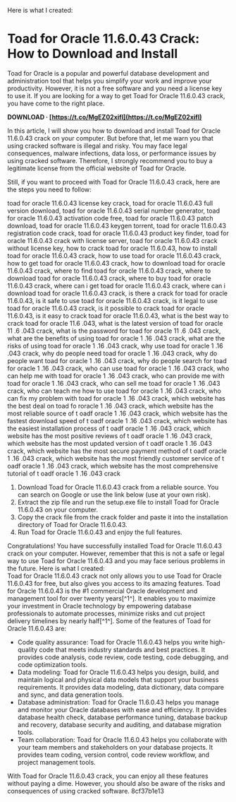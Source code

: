 Here is what I created:  
# Toad for Oracle 11.6.0.43 Crack: How to Download and Install
 
Toad for Oracle is a popular and powerful database development and administration tool that helps you simplify your work and improve your productivity. However, it is not a free software and you need a license key to use it. If you are looking for a way to get Toad for Oracle 11.6.0.43 crack, you have come to the right place.
 
**DOWNLOAD · [https://t.co/MgEZ02xifI](https://t.co/MgEZ02xifI)**


 
In this article, I will show you how to download and install Toad for Oracle 11.6.0.43 crack on your computer. But before that, let me warn you that using cracked software is illegal and risky. You may face legal consequences, malware infections, data loss, or performance issues by using cracked software. Therefore, I strongly recommend you to buy a legitimate license from the official website of Toad for Oracle.
 
Still, if you want to proceed with Toad for Oracle 11.6.0.43 crack, here are the steps you need to follow:
 
toad for oracle 11.6.0.43 license key crack,  toad for oracle 11.6.0.43 full version download,  toad for oracle 11.6.0.43 serial number generator,  toad for oracle 11.6.0.43 activation code free,  toad for oracle 11.6.0.43 patch download,  toad for oracle 11.6.0.43 keygen torrent,  toad for oracle 11.6.0.43 registration code crack,  toad for oracle 11.6.0.43 product key finder,  toad for oracle 11.6.0.43 crack with license server,  toad for oracle 11.6.0.43 crack without license key,  how to crack toad for oracle 11.6.0.43,  how to install toad for oracle 11.6.0.43 crack,  how to use toad for oracle 11.6.0.43 crack,  how to get toad for oracle 11.6.0.43 crack,  how to download toad for oracle 11.6.0.43 crack,  where to find toad for oracle 11.6.0.43 crack,  where to download toad for oracle 11.6.0.43 crack,  where to buy toad for oracle 11.6.0.43 crack,  where can i get toad for oracle 11.6.0.43 crack,  where can i download toad for oracle 11.6.0.43 crack,  is there a crack for toad for oracle 11.6.0.43,  is it safe to use toad for oracle 11.6.0.43 crack,  is it legal to use toad for oracle 11.6.0.43 crack,  is it possible to crack toad for oracle 11.6.0.43,  is it easy to crack toad for oracle 11.6.0.43,  what is the best way to crack toad for oracle 11.6 .043,  what is the latest version of toad for oracle 11 .6 .043 crack,  what is the password for toad for oracle 11 .6 .043 crack,  what are the benefits of using toad for oracle 1 .16 .043 crack,  what are the risks of using toad for oracle 1 .16 .043 crack,  why use toad for oracle 1 .16 .043 crack,  why do people need toad for oracle 1 .16 .043 crack,  why do people want toad for oracle 1 .16 .043 crack,  why do people search for toad for oracle 1 .16 .043 crack,  who can use toad for oracle 1 .16 .043 crack,  who can help me with toad for oracle 1 .16 .043 crack,  who can provide me with toad for oracle 1 .16 .043 crack,  who can sell me toad for oracle 1 .16 .043 crack,  who can teach me how to use toad for oracle 1 .16 .043 crack,  who can fix my problem with toad for oracle 1 .16 .043 crack,  which website has the best deal on toad fo roracle 1 .16 .043 crack,  which website has the most reliable source of t oadf oracle 1 .16 .043 crack,  which website has the fastest download speed of t oadf oracle 1 .16 .043 crack,  which website has the easiest installation process of t oadf oracle 1 .16 .043 crack,  which website has the most positive reviews of t oadf oracle 1 .16 .043 crack,  which website has the most updated version of t oadf oracle 1 .16 .043 crack,  which website has the most secure payment method of t oadf oracle 1 .16 .043 crack,  which website has the most friendly customer service of t oadf oracle 1 .16 .043 crack,  which website has the most comprehensive tutorial of t oadf oracle 1 .16 .043 crack
 
1. Download Toad for Oracle 11.6.0.43 crack from a reliable source. You can search on Google or use the link below (use at your own risk).
2. Extract the zip file and run the setup.exe file to install Toad for Oracle 11.6.0.43 on your computer.
3. Copy the crack file from the crack folder and paste it into the installation directory of Toad for Oracle 11.6.0.43.
4. Run Toad for Oracle 11.6.0.43 and enjoy the full features.

Congratulations! You have successfully installed Toad for Oracle 11.6.0.43 crack on your computer. However, remember that this is not a safe or legal way to use Toad for Oracle 11.6.0.43 and you may face serious problems in the future.
 Here is what I created:  
Toad for Oracle 11.6.0.43 crack not only allows you to use Toad for Oracle 11.6.0.43 for free, but also gives you access to its amazing features. Toad for Oracle 11.6.0.43 is the #1 commercial Oracle development and management tool for over twenty years[^1^]. It enables you to maximize your investment in Oracle technology by empowering database professionals to automate processes, minimize risks and cut project delivery timelines by nearly half[^1^]. Some of the features of Toad for Oracle 11.6.0.43 are:

- Code quality assurance: Toad for Oracle 11.6.0.43 helps you write high-quality code that meets industry standards and best practices. It provides code analysis, code review, code testing, code debugging, and code optimization tools.
- Data modeling: Toad for Oracle 11.6.0.43 helps you design, build, and maintain logical and physical data models that support your business requirements. It provides data modeling, data dictionary, data compare and sync, and data generation tools.
- Database administration: Toad for Oracle 11.6.0.43 helps you manage and monitor your Oracle databases with ease and efficiency. It provides database health check, database performance tuning, database backup and recovery, database security and auditing, and database migration tools.
- Team collaboration: Toad for Oracle 11.6.0.43 helps you collaborate with your team members and stakeholders on your database projects. It provides team coding, version control, code review workflow, and project management tools.

With Toad for Oracle 11.6.0.43 crack, you can enjoy all these features without paying a dime. However, you should also be aware of the risks and consequences of using cracked software.
 8cf37b1e13
 

